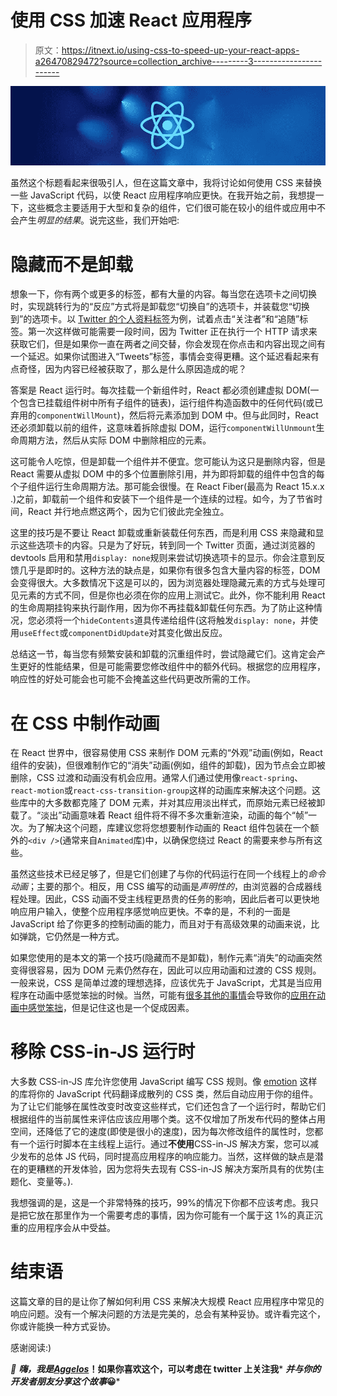 # 使用 CSS 加速 React 应用程序

> 原文：<https://itnext.io/using-css-to-speed-up-your-react-apps-a26470829472?source=collection_archive---------3----------------------->

![](img/640087250e640fab5d7cde047786e0e1.png)

虽然这个标题看起来很吸引人，但在这篇文章中，我将讨论如何使用 CSS 来替换一些 JavaScript 代码，以使 React 应用程序响应更快。在我开始之前，我想提一下，这些概念主要适用于大型和复杂的组件，它们很可能在较小的组件或应用中不会产生*明显的结果*。说完这些，我们开始吧:

# 隐藏而不是卸载

想象一下，你有两个或更多的标签，都有大量的内容。每当您在选项卡之间切换时，实现跳转行为的“反应”方式将是卸载您“切换自”的选项卡，并装载您“切换到”的选项卡。以 [Twitter 的个人资料标签](https://twitter.com/AggArvanitakis)为例，试着点击“关注者”和“追随”标签。第一次这样做可能需要一段时间，因为 Twitter 正在执行一个 HTTP 请求来获取它们，但是如果你一直在两者之间交替，你会发现在你点击和内容出现之间有一个延迟。如果你试图进入“Tweets”标签，事情会变得更糟。这个延迟看起来有点奇怪，因为内容已经被获取了，那么是什么原因造成的呢？

答案是 React 运行时。每次挂载一个新组件时，React 都必须创建虚拟 DOM(一个包含已挂载组件树中所有子组件的链表)，运行组件构造函数中的任何代码(或已弃用的`componentWillMount`)，然后将元素添加到 DOM 中。但与此同时，React 还必须卸载以前的组件，这意味着拆除虚拟 DOM，运行`componentWillUnmount`生命周期方法，然后从实际 DOM 中删除相应的元素。

这可能令人吃惊，但是卸载一个组件并不便宜。您可能认为这只是删除内容，但是 React 需要从虚拟 DOM 中的多个位置删除引用，并为即将卸载的组件中包含的每个子组件运行生命周期方法。那可能会很慢。在 React Fiber(最高为 React 15.x.x .)之前，卸载前一个组件和安装下一个组件是一个连续的过程。如今，为了节省时间，React 并行地点燃这两个，因为它们彼此完全独立。

这里的技巧是不要让 React 卸载或重新装载任何东西，而是利用 CSS 来隐藏和显示这些选项卡的内容。只是为了好玩，转到同一个 Twitter 页面，通过浏览器的 devtools 启用和禁用`display: none`规则来尝试切换选项卡的显示。你会注意到反馈几乎是即时的。这种方法的缺点是，如果你有很多包含大量内容的标签，DOM 会变得很大。大多数情况下这是可以的，因为浏览器处理隐藏元素的方式与处理可见元素的方式不同，但是你也必须在你的应用上测试它。此外，你不能利用 React 的生命周期挂钩来执行副作用，因为你不再挂载&卸载任何东西。为了防止这种情况，您必须将一个`hideContents`道具传递给组件(这将触发`display: none`，并使用`useEffect`或`componentDidUpdate`对其变化做出反应。

总结这一节，每当您有频繁安装和卸载的沉重组件时，尝试隐藏它们。这肯定会产生更好的性能结果，但是可能需要您修改组件中的额外代码。根据您的应用程序，响应性的好处可能会也可能不会掩盖这些代码更改所需的工作。

# 在 CSS 中制作动画

在 React 世界中，很容易使用 CSS 来制作 DOM 元素的“外观”动画(例如，React 组件的安装)，但很难制作它的“消失”动画(例如，组件的卸载)，因为节点会立即被删除，CSS 过渡和动画没有机会应用。通常人们通过使用像`react-spring`、`react-motion`或`react-css-transition-group`这样的动画库来解决这个问题。这些库中的大多数都克隆了 DOM 元素，并对其应用淡出样式，而原始元素已经被卸载了。“淡出”动画意味着 React 组件将不得不多次重新渲染，动画的每个“帧”一次。为了解决这个问题，库建议您将您想要制作动画的 React 组件包装在一个额外的`<div />`(通常来自`Animated`库)中，以确保您绕过 React 的需要来参与所有这些。

虽然这些技术已经足够了，但是它们创建了与你的代码运行在同一个线程上的*命令动画*；主要的那个。相反，用 CSS 编写的动画是*声明性的*，由浏览器的合成器线程处理。因此，CSS 动画不受主线程更昂贵的任务的影响，因此后者可以更快地响应用户输入，使整个应用程序感觉响应更快。不幸的是，不利的一面是 JavaScript 给了你更多的控制动画的能力，而且对于有高级效果的动画来说，比如弹跳，它仍然是一种方式。

如果您使用的是本文的第一个技巧(隐藏而不是卸载)，制作元素“消失”的动画突然变得很容易，因为 DOM 元素仍然存在，因此可以应用动画和过渡的 CSS 规则。一般来说，CSS 是简单过渡的理想选择，应该优先于 JavaScript，尤其是当应用程序在动画中感觉笨拙的时候。当然，可能有[很多其他的事情](/6-tips-for-better-react-performance-4329d12c126b)会导致你的[应用在动画中感觉笨拙](/what-to-do-when-your-react-app-feels-slow-3744c966ddf)，但是记住这也是一个促成因素。

# 移除 CSS-in-JS 运行时

大多数 CSS-in-JS 库允许您使用 JavaScript 编写 CSS 规则。像 [emotion](https://github.com/emotion-js/emotion) 这样的库将你的 JavaScript 代码翻译成散列的 CSS 类，然后自动应用于你的组件。为了让它们能够在属性改变时改变这些样式，它们还包含了一个运行时，帮助它们根据组件的当前属性来评估应该应用哪个类。这不仅增加了所发布代码的整体占用空间，还降低了它的速度(即使是很小的速度)，因为每次修改组件的属性时，您都有一个运行时脚本在主线程上运行。通过**不使用**CSS-in-JS 解决方案，您可以减少发布的总体 JS 代码，同时提高应用程序的响应能力。当然，这样做的缺点是潜在的更糟糕的开发体验，因为您将失去现有 CSS-in-JS 解决方案所具有的优势(主题化、变量等。).

我想强调的是，这是一个非常特殊的技巧，99%的情况下你都不应该考虑。我只是把它放在那里作为一个需要考虑的事情，因为你可能有一个属于这 1%的真正沉重的应用程序会从中受益。

# 结束语

这篇文章的目的是让你了解如何利用 CSS 来解决大规模 React 应用程序中常见的响应问题。没有一个解决问题的方法是完美的，总会有某种妥协。或许看完这个，你或许能换一种方式妥协。

感谢阅读:)

*👋 ***嗨，我是***[***Aggelos***](https://aggelosarvanitakis.me)***！如果你喜欢这个，可以考虑在 twitter 上关注我*** ***并与你的开发者朋友分享这个故事*😀***